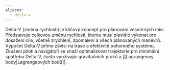 ```yaml
---
aliases:
  - delta-v
---
```

Delta-V (změna rychlosti) je klíčový koncept pro plánování vesmírných misí. Představuje celkovou změnu rychlosti, kterou musí plavidlo vykonat pro dosažení cíle, včetně zrychlení, zpomalení a všech plánovaných manévrů. Výpočet Delta-V přímo závisí na trase a efektivitě pohonného systému. Zkušení piloti a navigátoři se snaží optimalizovat trajektorie pro minimální spotřebu Delta-V, často využívajíc gravitačních praků a [[Lagrangeovy body|Lagrangeových bodů]].